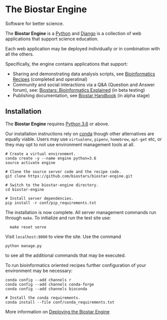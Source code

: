 # The Biostar Engine

Software for better science.

The **Biostar Engine** is a [Python][python] and [Django][django] is a collection of web applications that support science education.

Each web application may be deployed individually or in combination with all the others.

Specifically, the engine contains applications that support:

- Sharing and demonstrating data analysis scripts, see [Bioinformatics Recipes][recipes] (completed and operatinal)
- Community and social interactions via a Q&A (Question and Answer forum), see: [Biostars: Bioinformatics Explained][biostars] (in beta testing)
- Publishing documentation, see [Biostar Handbook][handbook] (in alpha stage)

[python]: https://www.python.org/
[django]: https://www.djangoproject.com/
[biostars]: https://www.biostars.org
[recipes]: https://www.bioinformatics.recipes
[handbook]: https://www.biostarhandbook.com
[conda]: https://conda.io/docs/

## Installation

The **Biostar Engine**  requires [Python 3.6][python] or above.

Our installation instructions rely on [conda][conda] though other alternatives are equally viable.  Users may use `virtualenv`, `pipenv`, `homebrew`, `apt-get` etc, or they may opt to not use environment management tools at all. 

    # Create a virtual environment.
    conda create -y --name engine python=3.6
    source activate engine

    # Clone the source server code and the recipe code.
    git clone https://github.com/biostars/biostar-engine.git

    # Switch to the biostar-engine directory.
    cd biostar-engine

    # Install server dependencies.
    pip install -r conf/pip_requirements.txt

The installation is now complete. All server management commands run through `make`. To initialize and run the test site use:

      make reset serve

Visit `localhost:8000` to view the site. Use the command

    python manage.py

to see all the additional commands that may be executed.

To run bioinformatics oriented recipes further configuration of your environment may be necessary:

    conda config --add channels r
    conda config --add channels conda-forge
    conda config --add channels bioconda

    # Install the conda requirements.
    conda install --file conf/conda_requirements.txt

More information on [Deploying the Biostar Engine](docs/engine-deploy.md)
